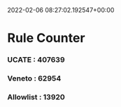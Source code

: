 2022-02-06 08:27:02.192547+00:00
# Rule Counter 
 ### UCATE : 407639

 ### Veneto : 62954

 ### Allowlist : 13920